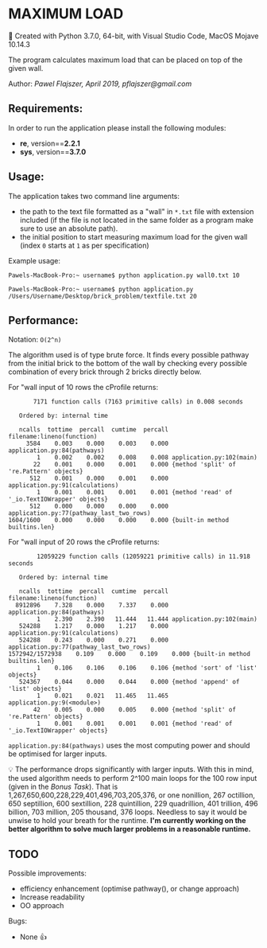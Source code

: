 # MAXIMUM LOAD
:floppy_disk: Created with Python 3.7.0, 64-bit, with Visual Studio Code, MacOS Mojave 10.14.3

The program calculates maximum load that can be placed on top of the given wall.

Author: _Pawel Flajszer, April 2019, pflajszer@gmail.com_

## Requirements:

In order to run the application please install the following modules:
- **re**, version==**2.2.1**
- **sys**, version==**3.7.0**

## Usage:

The application takes two command line arguments:
- the path to the text file formatted as a "wall" in ```*.txt``` file with extension included
  (if the file is not located in the same folder as a program make sure to use an absolute path).
- the initial position to start measuring maximum load for the given wall (index ```0``` starts at ```1``` as per specification)

Example usage:  

	Pawels-MacBook-Pro:~ username$ python application.py wall0.txt 10

	Pawels-MacBook-Pro:~ username$ python application.py /Users/Username/Desktop/brick_problem/textfile.txt 20

## Performance:

Notation: ```O(2^n)```

The algorithm used is of type brute force. It finds every possible pathway from the initial brick to the bottom of the wall
by checking every possible combination of every brick through 2 bricks directly below.

For "wall input of 10 rows the cProfile returns:

           7171 function calls (7163 primitive calls) in 0.008 seconds

       Ordered by: internal time

       ncalls  tottime  percall  cumtime  percall filename:lineno(function)
         3584    0.003    0.000    0.003    0.000 application.py:84(pathways)
            1    0.002    0.002    0.008    0.008 application.py:102(main)
           22    0.001    0.000    0.001    0.000 {method 'split' of 're.Pattern' objects}
          512    0.001    0.000    0.001    0.000 application.py:91(calculations)
            1    0.001    0.001    0.001    0.001 {method 'read' of '_io.TextIOWrapper' objects}
          512    0.000    0.000    0.000    0.000 application.py:77(pathway_last_two_rows)
    1604/1600    0.000    0.000    0.000    0.000 {built-in method builtins.len}



For "wall input of 20 rows the cProfile returns:

	        12059229 function calls (12059221 primitive calls) in 11.918 seconds

       Ordered by: internal time

       ncalls  tottime  percall  cumtime  percall filename:lineno(function)
      8912896    7.328    0.000    7.337    0.000 application.py:84(pathways)
            1    2.390    2.390   11.444   11.444 application.py:102(main)
       524288    1.217    0.000    1.217    0.000 application.py:91(calculations)
       524288    0.243    0.000    0.271    0.000 application.py:77(pathway_last_two_rows)
    1572942/1572938    0.109    0.000    0.109    0.000 {built-in method builtins.len}
            1    0.106    0.106    0.106    0.106 {method 'sort' of 'list' objects}
       524367    0.044    0.000    0.044    0.000 {method 'append' of 'list' objects}
            1    0.021    0.021   11.465   11.465 application.py:9(<module>)
           42    0.005    0.000    0.005    0.000 {method 'split' of 're.Pattern' objects}
            1    0.001    0.001    0.001    0.001 {method 'read' of '_io.TextIOWrapper' objects}

```application.py:84(pathways)``` uses the most computing power and should be optimised for larger inputs.

:bulb: The performance drops significantly with larger inputs. With this in mind, the used algorithm needs to perform
2^100 main loops for the 100 row input (given in the _Bonus Task_). That is 1,267,650,600,228,229,401,496,703,205,376, or
one nonillion, 267 octillion, 650 septillion, 600 sextillion, 228 quintillion, 229 quadrillion, 401 trillion, 496 billion, 703 million, 205 thousand, 376 loops. Needless to say it would be unwise to hold your breath for the runtime.
**I'm currently working on the better algorithm to solve much larger problems in a reasonable runtime.**

## TODO

Possible improvements:
- efficiency enhancement (optimise pathway(), or change approach)
- Increase readability
- OO approach


Bugs:
- None :+1:


 
